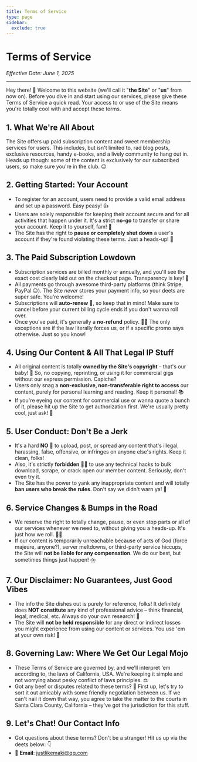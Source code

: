 ```yaml
---
title: Terms of Service
type: page
sidebar:
  exclude: true
---
```

# Terms of Service

*Effective Date: June 1, 2025*

---

Hey there! 👋 Welcome to this website (we'll call it "**the Site**" or "**us**" from now on). Before you dive in and start using our services, please give these Terms of Service a quick read. Your access to or use of the Site means you're totally cool with and accept these terms.

## 1. What We're All About
The Site offers up paid subscription content and sweet membership services for users. This includes, but isn't limited to, rad blog posts, exclusive resources, handy e-books, and a lively community to hang out in. Heads up though: some of the content is exclusively for our subscribed users, so make sure you're in the club. 😉

## 2. Getting Started: Your Account
- To register for an account, users need to provide a valid email address and set up a password. Easy peasy! 👍
- Users are solely responsible for keeping their account secure and for all activities that happen under it. It's a strict **no-go** to transfer or share your account. Keep it to yourself, fam! 🤫
- The Site has the right to **pause or completely shut down** a user's account if they're found violating these terms. Just a heads-up! 🚨

## 3. The Paid Subscription Lowdown
- Subscription services are billed monthly or annually, and you'll see the exact cost clearly laid out on the checkout page. Transparency is key! 🔑
- All payments go through awesome third-party platforms (think Stripe, PayPal 😉). The Site *never* stores your payment info, so your deets are super safe. You're welcome!
- Subscriptions will **auto-renew** 🔄, so keep that in mind! Make sure to cancel before your current billing cycle ends if you don't wanna roll over.
- Once you've paid, it's generally a **no-refund** policy. 🙅‍♀️ The only exceptions are if the law literally forces us, or if a specific promo says otherwise. Just so you know!

## 4. Using Our Content & All That Legal IP Stuff
- All original content is totally **owned by the Site's copyright** – that's our baby! 👶 So, no copying, reprinting, or using it for commercial gigs without our express permission. Capiche?
- Users only snag a **non-exclusive, non-transferable right to access** our content, purely for personal learning and reading. Keep it personal! 📚
- If you're eyeing our content for commercial use or wanna quote a bunch of it, please hit up the Site to get authorization first. We're usually pretty cool, just ask! 📧

## 5. User Conduct: Don't Be a Jerk
- It's a hard **NO** 🚫 to upload, post, or spread any content that's illegal, harassing, false, offensive, or infringes on anyone else's rights. Keep it clean, folks!
- Also, it's strictly **forbidden** 🙅‍♂️ to use any technical hacks to bulk download, scrape, or crack open our member content. Seriously, don't even try it.
- The Site has the power to yank any inappropriate content and will totally **ban users who break the rules**. Don't say we didn't warn ya! 😬

## 6. Service Changes & Bumps in the Road
- We reserve the right to totally change, pause, or even stop parts or all of our services whenever we need to, without giving you a heads-up. It's just how we roll. 🤷‍♀️
- If our content is temporarily unreachable because of acts of God (force majeure, anyone?), server meltdowns, or third-party service hiccups, the Site will **not be liable for any compensation**. We do our best, but sometimes things just happen! ⛈️

## 7. Our Disclaimer: No Guarantees, Just Good Vibes
- The info the Site dishes out is purely for reference, folks! It definitely does **NOT constitute** any kind of professional advice – think financial, legal, medical, etc. Always do your own research! 🧐
- The Site will **not be held responsible** for any direct or indirect losses you might experience from using our content or services. You use 'em at your own risk! 🎢

## 8. Governing Law: Where We Get Our Legal Mojo
- These Terms of Service are governed by, and we'll interpret 'em according to, the laws of California, USA. We're keeping it simple and not worrying about pesky conflict of laws principles. ⚖️
- Got any beef or disputes related to these terms? 🧐 First up, let's try to sort it out amicably with some friendly negotiation between us. If we can't nail it down that way, you agree to take the matter to the courts in Santa Clara County, California – they've got the jurisdiction for this stuff.

## 9. Let's Chat! Our Contact Info
- Got questions about these terms? Don't be a stranger! Hit us up via the deets below: 👇
- 📧 **Email**: [justlikemaki@qq.com](mailto:justlikemaki@qq.com)